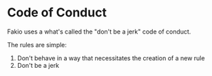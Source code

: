 # Code of Conduct

Fakio uses a what's called the "don't be a jerk" code of conduct.

The rules are simple:

1. Don't behave in a way that necessitates the creation of a new rule
2. Don't be a jerk